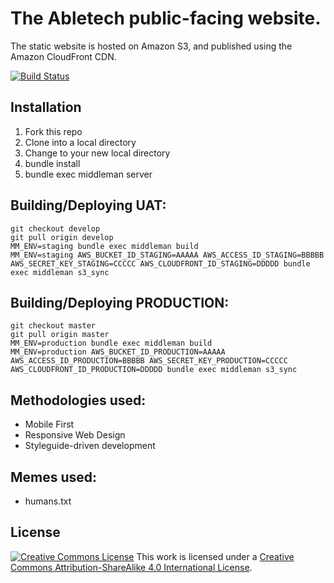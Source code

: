 The Abletech public-facing website.
===================================

The static website is hosted on Amazon S3, and published using the Amazon CloudFront CDN.

[![Build Status](https://travis-ci.org/AbleTech/abletech.nz.svg?branch=develop)](https://travis-ci.org/AbleTech/abletech.nz)

## Installation
1. Fork this repo
2. Clone into a local directory
3. Change to your new local directory
4. bundle install
5. bundle exec middleman server

## Building/Deploying UAT:

    git checkout develop
    git pull origin develop
    MM_ENV=staging bundle exec middleman build
    MM_ENV=staging AWS_BUCKET_ID_STAGING=AAAAA AWS_ACCESS_ID_STAGING=BBBBB AWS_SECRET_KEY_STAGING=CCCCC AWS_CLOUDFRONT_ID_STAGING=DDDDD bundle exec middleman s3_sync

## Building/Deploying PRODUCTION:

    git checkout master
    git pull origin master
    MM_ENV=production bundle exec middleman build
    MM_ENV=production AWS_BUCKET_ID_PRODUCTION=AAAAA AWS_ACCESS_ID_PRODUCTION=BBBBB AWS_SECRET_KEY_PRODUCTION=CCCCC AWS_CLOUDFRONT_ID_PRODUCTION=DDDDD bundle exec middleman s3_sync

## Methodologies used:

* Mobile First
* Responsive Web Design
* Styleguide-driven development

## Memes used:

* humans.txt

## License

[![Creative Commons License][image-1]][1]
This work is licensed under a [Creative Commons Attribution-ShareAlike 4.0 International License][1].

[1]:   https://creativecommons.org/licenses/by-sa/4.0/

[image-1]: https://i.creativecommons.org/l/by-sa/4.0/88x31.png
